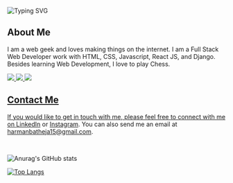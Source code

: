![Typing SVG](https://readme-typing-svg.demolab.com?font=Fira+Code&weight=900&size=40&repeat=false&vCenter=true&width=800&color=fa8c01&lines=Harman+Batheja)

## About Me

I am a web geek and loves making things on the internet. I am a Full Stack Web Developer work with HTML, CSS, Javascript, React JS, and Django. Besides learning Web Development, I love to play Chess.

<a href="https://twitter.com/harmanbatheja15"><img src="https://img.shields.io/badge/follow%20me%20on-twitter-blue?style=flat&logo=twitter">
<a href="https://instagram.com/harmanbatheja15"><img src="https://img.shields.io/badge/follow%20me%20on-Instagram-red?style=flat&logo=instagram">
<a href="https://linkedin.com/in/harmanbatheja15"><img src="https://img.shields.io/badge/follow%20me%20on-linkedin-blue?style=flat&logo=linkedin">
  
## Contact Me

If you would like to get in touch with me, please feel free to connect with me on [LinkedIn](https://www.linkedin.com/in/harmanbatheja15/) or [Instagram](https://instagram.com/harmanbatheja15/). You can also send me an email at [harmanbatheja15@gmail.com](mailto:harmanbatheja15@gmail.com).

<br>

![Anurag's GitHub stats](https://github-readme-stats.vercel.app/api?username=harmanbatheja15&show_icons=true)

[![Top Langs](https://github-readme-stats.vercel.app/api/top-langs/?username=harmanbatheja15)](https://github.com/anuraghazra/github-readme-stats)
